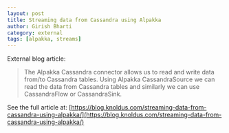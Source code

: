 ```yaml
---
layout: post
title: Streaming data from Cassandra using Alpakka
author: Girish Bharti
category: external
tags: [alpakka, streams]
---
```


External blog article: 

> The Alpakka Cassandra connector allows us to read and write data from/to Cassandra tables. Using Alpakka CassandraSource we can read the data from Cassandra tables and similarly we can use CassandraFlow or CassandraSink.

See the full article at: [https://blog.knoldus.com/streaming-data-from-cassandra-using-alpakka/](https://blog.knoldus.com/streaming-data-from-cassandra-using-alpakka/)